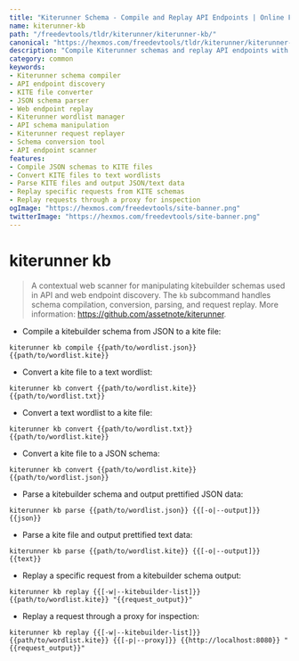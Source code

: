 ```yaml
---
title: "Kiterunner Schema - Compile and Replay API Endpoints | Online Free DevTools by Hexmos"
name: kiterunner-kb
path: "/freedevtools/tldr/kiterunner/kiterunner-kb/"
canonical: "https://hexmos.com/freedevtools/tldr/kiterunner/kiterunner-kb/"
description: "Compile Kiterunner schemas and replay API endpoints with Kiterunner KB. Convert between JSON, KITE, and TXT formats for endpoint discovery. Free online tool, no registration required."
category: common
keywords:
- Kiterunner schema compiler
- API endpoint discovery
- KITE file converter
- JSON schema parser
- Web endpoint replay
- Kiterunner wordlist manager
- API schema manipulation
- Kiterunner request replayer
- Schema conversion tool
- API endpoint scanner
features:
- Compile JSON schemas to KITE files
- Convert KITE files to text wordlists
- Parse KITE files and output JSON/text data
- Replay specific requests from KITE schemas
- Replay requests through a proxy for inspection
ogImage: "https://hexmos.com/freedevtools/site-banner.png"
twitterImage: "https://hexmos.com/freedevtools/site-banner.png"
---
```


# kiterunner kb

> A contextual web scanner for manipulating kitebuilder schemas used in API and web endpoint discovery.
> The `kb` subcommand handles schema compilation, conversion, parsing, and request replay.
> More information: <https://github.com/assetnote/kiterunner>.

- Compile a kitebuilder schema from JSON to a kite file:

`kiterunner kb compile {{path/to/wordlist.json}} {{path/to/wordlist.kite}}`

- Convert a kite file to a text wordlist:

`kiterunner kb convert {{path/to/wordlist.kite}} {{path/to/wordlist.txt}}`

- Convert a text wordlist to a kite file:

`kiterunner kb convert {{path/to/wordlist.txt}} {{path/to/wordlist.kite}}`

- Convert a kite file to a JSON schema:

`kiterunner kb convert {{path/to/wordlist.kite}} {{path/to/wordlist.json}}`

- Parse a kitebuilder schema and output prettified JSON data:

`kiterunner kb parse {{path/to/wordlist.json}} {{[-o|--output]}} {{json}}`

- Parse a kite file and output prettified text data:

`kiterunner kb parse {{path/to/wordlist.kite}} {{[-o|--output]}} {{text}}`

- Replay a specific request from a kitebuilder schema output:

`kiterunner kb replay {{[-w|--kitebuilder-list]}} {{path/to/wordlist.kite}} "{{request_output}}"`

- Replay a request through a proxy for inspection:

`kiterunner kb replay {{[-w|--kitebuilder-list]}} {{path/to/wordlist.kite}} {{[-p|--proxy]}} {{http://localhost:8080}} "{{request_output}}"`
